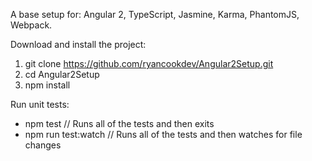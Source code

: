 A base setup for: Angular 2, TypeScript, Jasmine, Karma, PhantomJS, Webpack.

Download and install the project:
 1. git clone https://github.com/ryancookdev/Angular2Setup.git
 2. cd Angular2Setup
 3. npm install

Run unit tests:
 * npm test // Runs all of the tests and then exits
 * npm run test:watch // Runs all of the tests and then watches for file changes

